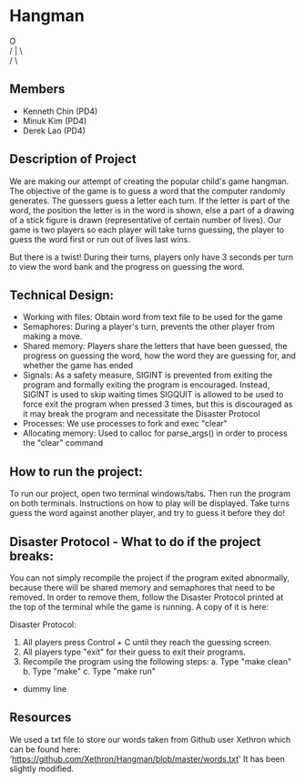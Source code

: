 # Hangman
  O  
/ | \  
 / \  


## Members 
- Kenneth Chin (PD4)
- Minuk Kim  (PD4)
- Derek Lao  (PD4)

## Description of Project  
We are making our attempt of creating the popular child's game hangman.
The objective of the game is to guess a word that the computer randomly generates. The
guessers guess a letter each turn. If the letter is part of the word, the
position the letter is in the word is shown, else a part of a drawing of a stick
figure is drawn (representative of certain number of lives). 
Our game is two players so each player will take turns guessing, the player to guess 
the word first or run out of lives last wins.

But there is a twist! During their turns, players only have 3 seconds per turn to
view the word bank and the progress on guessing the word.

## Technical Design:
- Working with files: Obtain word from text file to be used for the game
- Semaphores: During a player's turn, prevents the other player from making a move.
- Shared memory: Players share the letters that have been guessed, the progress on guessing the word, 
how the word they are guessing for, and whether the game has ended
- Signals: As a safety measure, SIGINT is prevented from exiting the program and
formally exiting the program is encouraged. Instead, SIGINT is used to skip waiting times
SIGQUIT is allowed to be used to force exit the program when pressed 3 times, 
but this is discouraged as it may break the program and necessitate the Disaster Protocol
- Processes: We use processes to fork and exec "clear"
- Allocating memory: Used to calloc for parse_args() in order to process the "clear" command

## How to run the project:
To run our project, open two terminal windows/tabs. Then run the program on both
terminals. Instructions on how to play will be displayed. Take turns guess the
word against another player, and try to guess it before they do!

## Disaster Protocol - What to do if the project breaks:
You can not simply recompile the project if the program exited abnormally,
because there will be shared memory and semaphores that need to be removed.
In order to remove them, follow the Disaster Protocol printed at the top of the terminal
while the game is running. A copy of it is here:

Disaster Protocol:
1. All players press Control + C until they reach the guessing screen.
2. All players type "exit" for their guess to exit their programs.
3. Recompile the program using the following steps:
     a. Type "make clean" 
     b. Type "make" 
     c. Type "make run" 
* dummy line

## Resources
We used a txt file to store our words taken from Github user Xethron which can be found here:  
'https://github.com/Xethron/Hangman/blob/master/words.txt'
It has been slightly modified.
